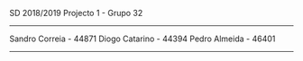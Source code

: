 SD 2018/2019
Projecto 1 - Grupo 32

----------------------

Sandro Correia - 44871
Diogo Catarino - 44394
Pedro Almeida - 46401

----------------------